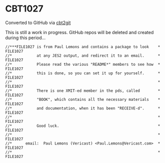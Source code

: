# CBT1027
Converted to GitHub via [cbt2git](https://github.com/wizardofzos/cbt2git)

This is still a work in progress. GitHub repos will be deleted and created during this period...

```
//***FILE1027 is from Paul Lemons and contains a package to look    *   FILE1027
//*           at any JES2 output, and redirect it to an email.      *   FILE1027
//*           Please read the various "README*" members to see how  *   FILE1027
//*           this is done, so you can set it up for yourself.      *   FILE1027
//*                                                                 *   FILE1027
//*           There is one XMIT-ed member in the pds, called        *   FILE1027
//*           "BOOK", which contains all the necessary materials    *   FILE1027
//*           and documentation, when it has been "RECEIVE-d".      *   FILE1027
//*                                                                 *   FILE1027
//*           Good luck.                                            *   FILE1027
//*                                                                 *   FILE1027
//*      email:  Paul Lemons (Vericast) <Paul.Lemons@Vericast.com>  *   FILE1027
//*                                                                 *   FILE1027
```
